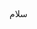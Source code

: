 
<style type="text/css">
 @font-face {
  font-family: 'Roya';
  src: url('../roya.ttf');
}
  
p {
    font-family: Roya; 
    direction: rtl;
}
</style>

سلام
